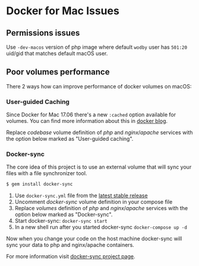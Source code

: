 # Docker for Mac Issues

## Permissions issues

Use `-dev-macos` version of php image where default `wodby` user has `501:20` uid/gid that matches default macOS user. 

## Poor volumes performance

There 2 ways how can improve performance of docker volumes on macOS:

### User-guided Caching

Since Docker for Mac 17.06 there's a new `:cached` option available for volumes. You can find more information about this in [docker blog](https://blog.docker.com/2017/05/user-guided-caching-in-docker-for-mac).

Replace _codebase_ volume definition of _php_ and _nginx_/_apache_ services with the option below marked as "User-guided caching". 

### Docker-sync

The core idea of this project is to use an external volume that will sync your files with a file synchronizer tool.

```bash
$ gem install docker-sync
```

1. Use `docker-sync.yml` file from the [latest stable release](https://github.com/wodby/docker4wordpress/releases)
2. Uncomment _docker-sync_ volume definition in your compose file
3. Replace _volumes_ definition of _php_ and _nginx_/_apache_ services with the option below marked as "Docker-sync".
4. Start docker-sync: `docker-sync start`
5. In a new shell run after you started docker-sync `docker-compose up -d`

Now when you change your code on the host machine docker-sync will sync your data to php and nginx/apache containers.

For more information visit [docker-sync project page](https://github.com/EugenMayer/docker-sync).


